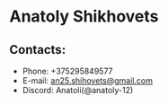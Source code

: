 # Anatoly Shikhovets

## Contacts:
* Phone: +375295849577
* E-mail: an25.shihovets@gmail.com
* Discord: Anatoli(@anatoly-12)
